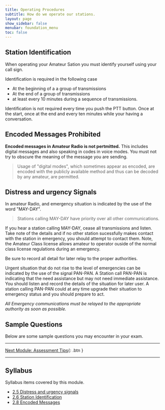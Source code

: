 ```yaml
---
title: Operating Procedures
subtitle: How do we operate our stations.
layout: page
show_sidebar: false
menubar: foundation_menu
toc: false
---
```


## Station Identification

When operating your Amateur Sation you must identify yourself using your call sign.

Identification is required in the following case

- At the beginning of a a group of transmissions
- At the end of a group of transmissions
- at least every 10 minutes during a sequence of transmissions.

Identification is not required every time you push the PTT button. Once at the start, once at the end and every ten minutes while your having a conversation.

## Encoded Messages Prohibited

**Encoded messages in Amateur Radio is not pertmitted.** This includes digital messages and also speaking in codes in voice modes. You must not try to obscure the meaning of the message you are sending.

>Usage of "digital modes", which sometimes appear as encoded, are encoded with the publicly available method and thus can be decoded by any amateur, are permitted.

## Distress and urgency Signals

In amateur Radio, and emergency situation is indicated by the use of the word "MAY-DAY".

>Stations calling MAY-DAY have priority over all other communications.

If you hear a station calling MAY-DAY, cease all transmissions and listen. Take note of the details and if no other station sucessfully makes contact with the station in emergency, you should attempt to contact them. Note, the Amateur Class license allows amateur to operator ouside of the normal class license regulations during an emergency. 

Be sure to record all detail for later relay to the proper authorities.

Urgent situation that do not rise to the level of emergencies can be indicated by the use of the signal PAN-PAN. A Station call PAN-PAN is indicating that the need assistance but may not need immediate assistance. You should listen and record the details of the situation for later user. A station calling PAN-PAN could at any time upgrade their situation to emergency status and you should prepare to act.

*All Emergency communications must be relayed to the appropriate authority as soon as possible.*

## Sample Questions

Below are some sample questions you may encounter in your exam.

---

[Next Module: Assessment Tips](../assessment_tips){: .btn }

---

## Syllabus

Syllabus items covered by this module.

- [2.5 Distress and urgency signals](../../syllabus/)
- [2.6 Station Identification](../../syllabus/)
- [2.8 Encoded Messages](../../syllabus/)
